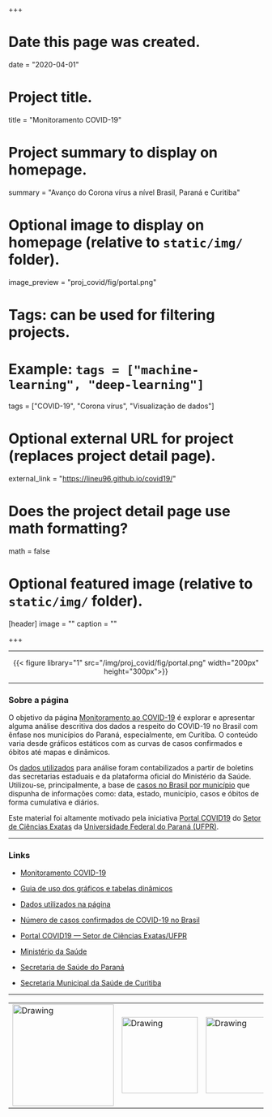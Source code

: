 +++
# Date this page was created.
date = "2020-04-01"

# Project title.
title = "Monitoramento COVID-19"

# Project summary to display on homepage.
summary = "Avanço do Corona vírus a nível Brasil, Paraná e Curitiba"

# Optional image to display on homepage (relative to `static/img/` folder).
image_preview = "proj_covid/fig/portal.png"

# Tags: can be used for filtering projects.
# Example: `tags = ["machine-learning", "deep-learning"]`
tags = ["COVID-19", "Corona vírus", "Visualização de dados"]

# Optional external URL for project (replaces project detail page).
external_link = "https://lineu96.github.io/covid19/"

# Does the project detail page use math formatting?
math = false

# Optional featured image (relative to `static/img/` folder).
[header]
image = ""
caption = ""

+++

---

<center>
{{< figure library="1" src="/img/proj_covid/fig/portal.png" width="200px" height="300px">}}
</center>

---

### Sobre a página

O objetivo da página [Monitoramento ao COVID-19](/img/proj_covid/covid19.html) é explorar e apresentar alguma análise descritiva dos dados a respeito do COVID-19 no Brasil com ênfase nos municípios do Paraná, especialmente, em Curitiba. O conteúdo varia desde gráficos estáticos com as curvas de casos confirmados e óbitos até mapas e dinâmicos.

Os [dados utilizados](https://covid19br.wcota.me/) para análise foram contabilizados a partir de boletins das secretarias estaduais e da plataforma oficial do Ministério da Saúde. Utilizou-se, principalmente, a base de [casos no Brasil por município](https://raw.githubusercontent.com/wcota/covid19br/master/cases-brazil-cities-time.csv) que dispunha de informações como: data, estado, município, casos e óbitos de forma cumulativa e diários.

Este material foi altamente motivado pela iniciativa [Portal COVID19](http://covid.c3sl.ufpr.br/) do [Setor de Ciências Exatas](http://www.exatas.ufpr.br/portal/) da [Universidade Federal do Paraná (UFPR)](https://www.ufpr.br/portalufpr/).

---

### Links

 - [Monitoramento COVID-19](/img/proj_covid/covid19.html)
 
 - [Guia de uso dos gráficos e tabelas dinâmicos](/img/proj_covid/interatividade.html)
  
 - [Dados utilizados na página](https://github.com/covidbr/covidbr.github.io)
 
 - [Número de casos confirmados de COVID-19 no Brasil](https://covid19br.wcota.me/)
 
 - [Portal COVID19 — Setor de Ciências Exatas/UFPR](http://covid.c3sl.ufpr.br/)
 
 - [Ministério da Saúde](https://coronavirus.saude.gov.br/)
 
 - [Secretaria de Saúde do Paraná](http://www.saude.pr.gov.br/modules/conteudo/conteudo.php?conteudo=3506)
 
 - [Secretaria Municipal da Saúde de Curitiba](http://www.saude.curitiba.pr.gov.br/vigilancia/epidemiologica/vigilancia-de-a-a-z/12-vigilancia/1290-coronavirus.html) 

---

<table><tr>
<td> <img src="/img/proj_covid/fig/ufpr.jpg" alt="Drawing" style="width: 200px;"/> </td>
<td> <img src="/img/proj_covid/fig/exatas.png" alt="Drawing" style="width: 150px;"/> </td>
<td> <img src="/img/proj_covid/fig/leg.png" alt="Drawing" style="width: 150px;"/> </td>
</tr></table>

